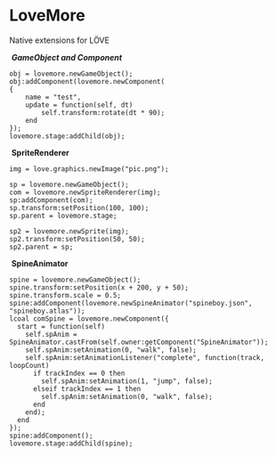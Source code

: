 # LoveMore
Native extensions for LÖVE

​	***GameObject and Component***

	obj = lovemore.newGameObject();
	obj:addComponent(lovemore.newComponent(
	{
		name = "test",
	    update = function(self, dt)
			self.transform:rotate(dt * 90);
		end
	});
	lovemore.stage:addChild(obj);
​	**SpriteRenderer**

	img = love.graphics.newImage("pic.png");

	sp = lovemore.newGameObject();
	com = lovemore.newSpriteRenderer(img);
	sp:addComponent(com);
	sp.transform:setPosition(100, 100);
	sp.parent = lovemore.stage;
	
	sp2 = lovemore.newSprite(img);
	sp2.transform:setPosition(50, 50);
	sp2.parent = sp;

​	**SpineAnimator**

	spine = lovemore.newGameObject();
	spine.transform:setPosition(x + 200, y + 50);
	spine.transform.scale = 0.5;
	spine:addComponent(lovemore.newSpineAnimator("spineboy.json", "spineboy.atlas"));
	lcoal comSpine = lovemore.newComponent({
	  start = function(self)
	    self.spAnim = SpineAnimator.castFrom(self.owner:getComponent("SpineAnimator"));
		self.spAnim:setAnimation(0, "walk", false);
		self.spAnim:setAnimationListener("complete", function(track, loopCount)
	      if trackIndex == 0 then
	        self.spAnim:setAnimation(1, "jump", false);
	      elseif trackIndex == 1 then
	        self.spAnim:setAnimation(0, "walk", false);
	      end
	    end);
	  end
	});
	spine:addComponent();
	lovemore.stage:addChild(spine);

